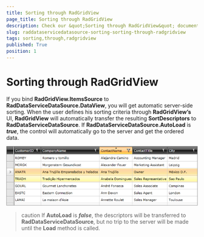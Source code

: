 ```yaml
---
title: Sorting through RadGridView
page_title: Sorting through RadGridView
description: Check our &quot;Sorting through RadGridView&quot; documentation article for the RadDataServiceDataSource {{ site.framework_name }} control.
slug: raddataservicedatasource-sorting-sorting-through-radgridview
tags: sorting,through,radgridview
published: True
position: 1
---
```


# Sorting through RadGridView

If you bind __RadGridView.ItemsSource__ to __RadDataServiceDataSource.DataView__, you will get automatic server-side sorting. When the user defines his sorting criteria through __RadGridView’s__ UI, __RadGridView__ will automatically transfer the resulting __SortDescriptors__ to __RadDataServiceDataSource__. If __RadDataServiceDataSource.AutoLoad__ is ___true___, the control will automatically go to the server and get the ordered data. 

![WPF RadDataServiceDataSource ](images/RadDataServiceDataSource_SortingThroughRadGridView.png)

>caution If __AutoLoad__ is ___false___, the descriptors will be transferred to __RadDataServiceDataSource__, but no trip to the server will be made until the __Load__ method is called.